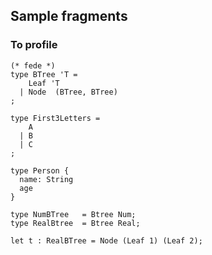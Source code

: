 ## Sample fragments

### To profile

    (* fede *)
    type BTree 'T =
        Leaf 'T
      | Node  (BTree, BTree)
    ;
    
    type First3Letters = 
        A
      | B
      | C
    ;
    
    type Person {
      name: String
      age
    }
    
    type NumBTree   = Btree Num;
    type RealBtree  = Btree Real;
    
    let t : RealBTree = Node (Leaf 1) (Leaf 2);



 